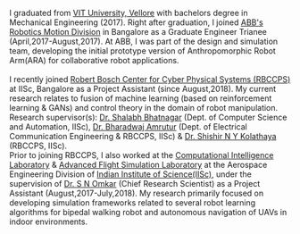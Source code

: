 I graduated from <a href="http://www.vit.ac.in/" class="md-link">VIT University, Vellore</a> with bachelors degree in Mechanical Engineering (2017). Right after graduation, I joined <a href="https://new.abb.com/products/robotics" class="md-link">ABB's Robotics Motion Division</a> in Bangalore as a Graduate Engineer Trianee (April,2017-August,2017). At ABB, I was part of the design and simulation team, developing the initial prototype version of Anthropomorphic Robot Arm(ARA) for collaborative robot applications.  
<br>
I recently joined <a href="http://www.rbccps.org/" class="md-link">Robert Bosch Center for Cyber Physical Systems (RBCCPS)</a> at IISc, Bangalore as a Project Assistant (since August,2018). My current research relates to fusion of machine learning (based on reinforcement learning & GANs) and control theory in the domain of robot manipulation. Research supervisor(s): <a href="https://drona.csa.iisc.ac.in/~shalabh/" class="md-link"> Dr. Shalabh Bhatnagar</a> (Dept. of Computer Science and Automation, IISc), <a href="http://www.cense.iisc.ac.in/bharadwaj-amrutur" class="md-link">Dr. Bharadwaj Amrutur</a> (Dept. of Electrical Communication Engineering & RBCCPS, IISc) & <a href="https://shishirny.github.io/" class="md-link">Dr. Shishir N Y Kolathaya</a> (RBCCPS, IISc).
<br>
Prior to joining RBCCPS, I also worked at the <a href="https://sites.google.com/site/compintellab/home" class="md-link">Computational Intelligence Laboratory</a> & <a href="https://sites.google.com/site/compintellab/home/uavla" class="md-link">Advanced Flight Simulation Laboratory</a> at the Aerospace Engineering Division of <a href="https://iisc.ac.in/" class="md-link">Indian Institute of Science(IISc)</a>, under the supervision of <a href="http://www.aero.iisc.ernet.in/people/s-n-omkar/" class="md-link">Dr. S N Omkar</a> (Chief Research Scientist) as a Project Assistant (August,2017-July,2018). My research primarily focused on developing simulation frameworks related to several robot learning algorithms for bipedal walking robot and autonomous navigation of UAVs in indoor environments.   
<style>

p.site-wrapper {
	text-align: justify;
	color: black;
}
</style>

